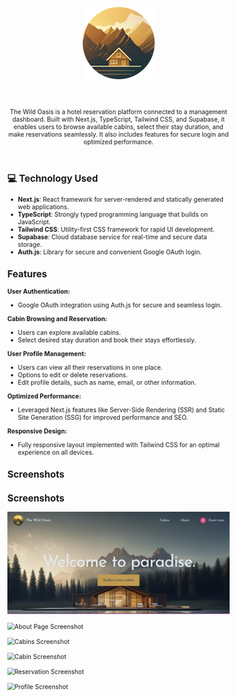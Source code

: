 <div align="center">

![Homepage Screenshot](./app/icon.png)

  <br/>
  <br/>
  <p>
   The Wild Oasis is a hotel reservation platform connected to a management dashboard. Built with Next.js, TypeScript, Tailwind CSS, and Supabase, it enables users to browse available cabins, select their stay duration, and make reservations seamlessly. It also includes features for secure login and optimized performance.
  </p>
</div>
</br>

## 💻 Technology Used

- **Next.js**: React framework for server-rendered and statically generated web applications.
- **TypeScript**: Strongly typed programming language that builds on JavaScript.
- **Tailwind CSS**: Utility-first CSS framework for rapid UI development.
- **Supabase**: Cloud database service for real-time and secure data storage.
- **Auth.js**: Library for secure and convenient Google OAuth login.

## Features

**User Authentication:**

- Google OAuth integration using Auth.js for secure and seamless login.

**Cabin Browsing and Reservation:**

- Users can explore available cabins.
- Select desired stay duration and book their stays effortlessly.

**User Profile Management:**

- Users can view all their reservations in one place.
- Options to edit or delete reservations.
- Edit profile details, such as name, email, or other information.

**Optimized Performance:**

- Leveraged Next.js features like Server-Side Rendering (SSR) and Static Site Generation (SSG) for improved performance and SEO.

**Responsive Design:**

- Fully responsive layout implemented with Tailwind CSS for an optimal experience on all devices.

## Screenshots

## Screenshots

![Homepage Screenshot](./public/Screenshots/home.jpg)
</br>
</br>
![About Page Screenshot](./Screenshots/about.jpg)
</br>
</br>
![Cabins Screenshot](./Screenshots/cabins.jpg)
</br>
</br>
![Cabin Screenshot](./Screenshots/cabin.jpg)
</br>
</br>
![Reservation Screenshot](./Screenshots/reservation.jpg)
</br>
</br>
![Profile Screenshot](./Screenshots/profile.jpg)

<br/>
